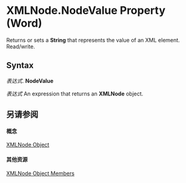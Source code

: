 
# XMLNode.NodeValue Property (Word)

 Returns or sets a **String** that represents the value of an XML element. Read/write.


## Syntax

 _表达式_. **NodeValue**

 _表达式_ An expression that returns an **XMLNode** object.


## 另请参阅


#### 概念


[XMLNode Object](fe305ba9-7375-ad4f-6036-155add17a9d0.md)
#### 其他资源


[XMLNode Object Members](http://msdn.microsoft.com/library/a3bf1476-b555-be1f-81b8-ec096099a9b6%28Office.15%29.aspx)